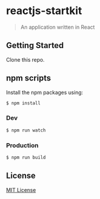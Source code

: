 # reactjs-startkit

> An application written in React

## Getting Started

Clone this repo.

## npm scripts

Install the npm packages using:

```bash
$ npm install
```

### Dev
```bash
$ npm run watch
```

### Production 

```bash
$ npm run build
```

## License

[MIT License][MIT]

[MIT]: ./LICENSE "Mit License"
